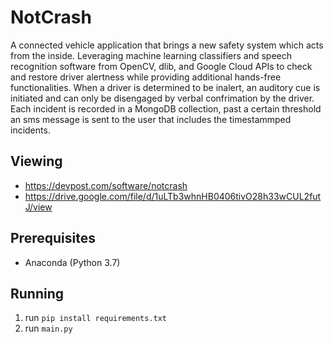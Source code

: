 # NotCrash

A connected vehicle application that brings a new safety system which acts from the inside. Leveraging machine learning classifiers and speech recognition software from OpenCV, dlib, and Google Cloud APIs to check and restore driver alertness while providing additional hands-free functionalities. When a driver is determined to be inalert, an auditory cue is initiated and can only be disengaged by verbal confrimation by the driver. Each incident is recorded in a MongoDB collection, past a certain threshold an sms message is sent to the user that includes the timestammped incidents.


## Viewing
- https://devpost.com/software/notcrash
- https://drive.google.com/file/d/1uLTb3whnHB0406tivO28h33wCUL2futJ/view


## Prerequisites 

- Anaconda (Python 3.7)


## Running 

1. run ```pip install requirements.txt``` 
2. run ```main.py```

